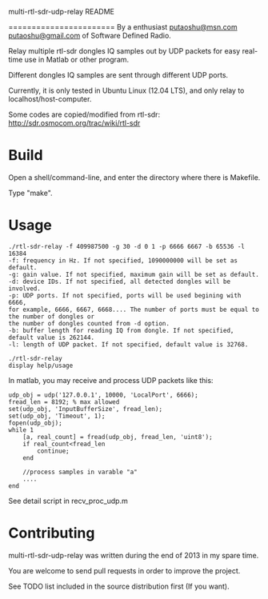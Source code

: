 multi-rtl-sdr-udp-relay README

=======================
By a enthusiast <putaoshu@msn.com> <putaoshu@gmail.com> of Software Defined Radio.

Relay multiple rtl-sdr dongles IQ samples out by UDP packets for easy real-time use in Matlab or other program.

Different dongles IQ samples are sent through different UDP ports.

Currently, it is only tested in Ubuntu Linux (12.04 LTS), and only relay to localhost/host-computer.

Some codes are copied/modified from rtl-sdr: http://sdr.osmocom.org/trac/wiki/rtl-sdr

Build
=======================
Open a shell/command-line, and enter the directory where there is Makefile.

Type "make".


Usage
=======================
	./rtl-sdr-relay -f 409987500 -g 30 -d 0 1 -p 6666 6667 -b 65536 -l 16384
	-f: frequency in Hz. If not specified, 1090000000 will be set as default.
	-g: gain value. If not specified, maximum gain will be set as default.
	-d: device IDs. If not specified, all detected dongles will be involved.
	-p: UDP ports. If not specified, ports will be used begining with 6666, 
	for example, 6666, 6667, 6668.... The number of ports must be equal to the number of dongles or 
	the number of dongles counted from -d option.
	-b: buffer length for reading IQ from dongle. If not specified, default value is 262144.
	-l: length of UDP packet. If not specified, default value is 32768.

	./rtl-sdr-relay
	display help/usage

In matlab, you may receive and process UDP packets like this:

	udp_obj = udp('127.0.0.1', 10000, 'LocalPort', 6666);
	fread_len = 8192; % max allowed
	set(udp_obj, 'InputBufferSize', fread_len);
	set(udp_obj, 'Timeout', 1);
	fopen(udp_obj);
	while 1
	    [a, real_count] = fread(udp_obj, fread_len, 'uint8');
	    if real_count<fread_len
	        continue;
	    end
	
	    //process samples in varable "a"
	    ....
	end

See detail script in recv_proc_udp.m

Contributing
=======================
multi-rtl-sdr-udp-relay was written during the end of 2013 in my spare time. 

You are welcome to send pull requests in order to improve the project.

See TODO list included in the source distribution first (If you want).

